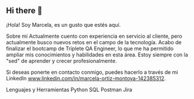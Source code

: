 ## Hi there 👋

¡Hola! Soy Marcela, es un gusto que estés aquí.

Sobre mí
Actualmente cuento con experiencia en servicio al cliente, pero actualmente busco nuevos retos en el campo de la tecnología. Acabo de finalizar el bootcamp de Triplete QA Engineer, lo que me ha permitido ampliar mis conocimientos y habilidades en esta área. Estoy siempre con la "sed" de aprender y crecer profesionalmente.

Si deseas ponerte en contacto conmigo, puedes hacerlo a través de mi LinkedIn www.linkedin.com/in/marcela-ortiz-montoya-142385312.

Lenguajes y Herramientas
Python
SQL
Postman
Jira

